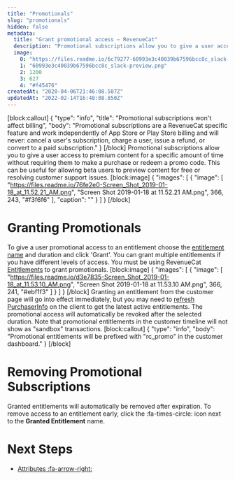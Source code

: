 ```yaml
---
title: "Promotionals"
slug: "promotionals"
hidden: false
metadata: 
  title: "Grant promotional access – RevenueCat"
  description: "Promotional subscriptions allow you to give a user access to premium content for a specific amount of time without requiring them to make a purchase or redeem a promo code."
  image: 
    0: "https://files.readme.io/6c79277-60993e3c40039b67596bcc8c_slack-preview.png"
    1: "60993e3c40039b67596bcc8c_slack-preview.png"
    2: 1200
    3: 627
    4: "#f45476"
createdAt: "2020-04-06T21:46:08.587Z"
updatedAt: "2022-02-14T16:48:08.850Z"
---
```

[block:callout]
{
  "type": "info",
  "title": "Promotional subscriptions won't affect billing",
  "body": "Promotional subscriptions are a RevenueCat specific feature and work independently of App Store or Play Store billing and will never: cancel a user's subscription, charge a user, issue a refund, or convert to a paid subscription."
}
[/block]
Promotional subscriptions allow you to give a user access to premium content for a specific amount of time without requiring them to make a purchase or redeem a promo code. This can be useful for allowing beta users to preview content for free or resolving customer support issues. 
[block:image]
{
  "images": [
    {
      "image": [
        "https://files.readme.io/76fe2e0-Screen_Shot_2019-01-18_at_11.52.21_AM.png",
        "Screen Shot 2019-01-18 at 11.52.21 AM.png",
        366,
        243,
        "#f3f6f6"
      ],
      "caption": ""
    }
  ]
}
[/block]
# Granting Promotionals
To give a user promotional access to an entitlement choose the [entitlement name](doc:entitlements) and duration and click 'Grant'. You can grant multiple entitlements if you have different levels of access. You must be using RevenueCat [Entitlements](doc:entitlements) to grant promotionals.
[block:image]
{
  "images": [
    {
      "image": [
        "https://files.readme.io/d3e7835-Screen_Shot_2019-01-18_at_11.53.10_AM.png",
        "Screen Shot 2019-01-18 at 11.53.10 AM.png",
        366,
        241,
        "#ebf1f3"
      ]
    }
  ]
}
[/block]
Granting an entitlement from the customer page will go into effect immediately, but you may need to [refresh PurchaserInfo](doc:getting-started-1#section-get-subscription-status) on the client to get the latest active entitlements. The promotional access will automatically be revoked after the selected duration. Note that promotional entitlements in the customer timeline will not show as "sandbox" transactions.
[block:callout]
{
  "type": "info",
  "body": "Promotional entitlements will be prefixed with \"rc_promo\" in the customer dashboard."
}
[/block]
# Removing Promotional Subscriptions
Granted entitlements will automatically be removed after expiration. To remove access to an entitlement early, click the :fa-times-circle: icon next to the **Granted Entitlement** name.

# Next Steps

* [Attributes :fa-arrow-right:](doc:attributes)